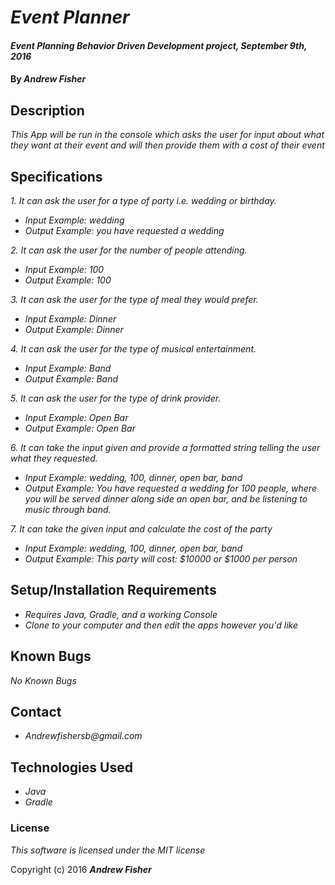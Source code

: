 # _Event Planner_

#### _Event Planning Behavior Driven Development project, September 9th, 2016_

#### By _**Andrew Fisher**_

## Description

_This App will be run in the console which asks the user for input about what they want at their event and will then provide them with a cost of their event_

## Specifications

_1. It can ask the user for a type of party i.e. wedding or birthday._
* _Input Example: wedding_
* _Output Example: you have requested a wedding_

_2. It can ask the user for the number of people attending._
* _Input Example: 100_
* _Output Example: 100_

_3. It can ask the user for the type of meal they would prefer._
* _Input Example: Dinner_
* _Output Example: Dinner_

_4. It can ask the user for the type of musical entertainment._
* _Input Example: Band_
* _Output Example: Band_

_5. It can ask the user for the type of drink provider._
* _Input Example: Open Bar_
* _Output Example: Open Bar_

_6. It can take the input given and provide a formatted string telling the user what they requested._
* _Input Example: wedding, 100, dinner, open bar, band_
* _Output Example: You have requested a wedding for 100 people, where you will be served dinner along side an open bar, and be listening to music through band._

_7. It can take the given input and calculate the cost of the party_
* _Input Example: wedding, 100, dinner, open bar, band_
* _Output Example: This party will cost: $10000 or $1000 per person_


## Setup/Installation Requirements

* _Requires Java, Gradle, and a working Console_
* _Clone to your computer and then edit the apps however you'd like_

## Known Bugs

_No Known Bugs_

## Contact
* _Andrewfishersb@gmail.com_

## Technologies Used

* _Java_
* _Gradle_


### License

*This software is licensed under the MIT license*

Copyright (c) 2016 **_Andrew Fisher_**
